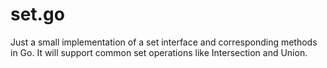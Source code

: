 set.go
======

Just a small implementation of a set interface and corresponding methods in
Go. It will support common set operations like Intersection and Union.

